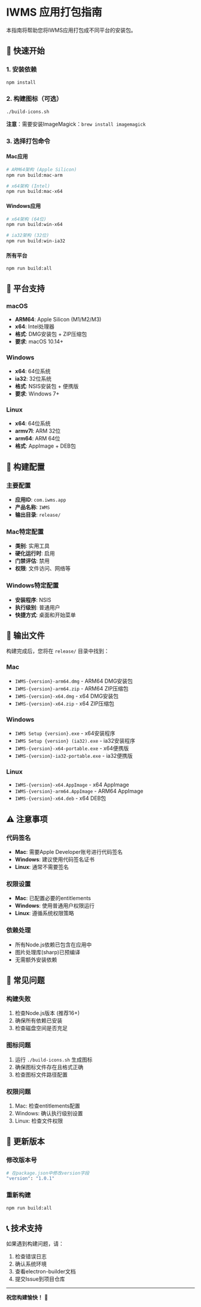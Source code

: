 # IWMS 应用打包指南

本指南将帮助您将IWMS应用打包成不同平台的安装包。

## 🚀 快速开始

### 1. 安装依赖
```bash
npm install
```

### 2. 构建图标（可选）
```bash
./build-icons.sh
```
**注意**：需要安装ImageMagick：`brew install imagemagick`

### 3. 选择打包命令

#### Mac应用
```bash
# ARM64架构 (Apple Silicon)
npm run build:mac-arm

# x64架构 (Intel)
npm run build:mac-x64
```

#### Windows应用
```bash
# x64架构 (64位)
npm run build:win-x64

# ia32架构 (32位)
npm run build:win-ia32
```

#### 所有平台
```bash
npm run build:all
```

## 📱 平台支持

### macOS
- **ARM64**: Apple Silicon (M1/M2/M3)
- **x64**: Intel处理器
- **格式**: DMG安装包 + ZIP压缩包
- **要求**: macOS 10.14+

### Windows
- **x64**: 64位系统
- **ia32**: 32位系统
- **格式**: NSIS安装包 + 便携版
- **要求**: Windows 7+

### Linux
- **x64**: 64位系统
- **armv7l**: ARM 32位
- **arm64**: ARM 64位
- **格式**: AppImage + DEB包

## 🔧 构建配置

### 主要配置
- **应用ID**: `com.iwms.app`
- **产品名称**: `IWMS`
- **输出目录**: `release/`

### Mac特定配置
- **类别**: 实用工具
- **硬化运行时**: 启用
- **门禁评估**: 禁用
- **权限**: 文件访问、网络等

### Windows特定配置
- **安装程序**: NSIS
- **执行级别**: 普通用户
- **快捷方式**: 桌面和开始菜单

## 📁 输出文件

构建完成后，您将在 `release/` 目录中找到：

### Mac
- `IWMS-{version}-arm64.dmg` - ARM64 DMG安装包
- `IWMS-{version}-arm64.zip` - ARM64 ZIP压缩包
- `IWMS-{version}-x64.dmg` - x64 DMG安装包
- `IWMS-{version}-x64.zip` - x64 ZIP压缩包

### Windows
- `IWMS Setup {version}.exe` - x64安装程序
- `IWMS Setup {version} (ia32).exe` - ia32安装程序
- `IWMS-{version}-x64-portable.exe` - x64便携版
- `IWMS-{version}-ia32-portable.exe` - ia32便携版

### Linux
- `IWMS-{version}-x64.AppImage` - x64 AppImage
- `IWMS-{version}-arm64.AppImage` - ARM64 AppImage
- `IWMS-{version}-x64.deb` - x64 DEB包

## ⚠️ 注意事项

### 代码签名
- **Mac**: 需要Apple Developer账号进行代码签名
- **Windows**: 建议使用代码签名证书
- **Linux**: 通常不需要签名

### 权限设置
- **Mac**: 已配置必要的entitlements
- **Windows**: 使用普通用户权限运行
- **Linux**: 遵循系统权限策略

### 依赖处理
- 所有Node.js依赖已包含在应用中
- 图片处理库(sharp)已预编译
- 无需额外安装依赖

## 🐛 常见问题

### 构建失败
1. 检查Node.js版本 (推荐16+)
2. 确保所有依赖已安装
3. 检查磁盘空间是否充足

### 图标问题
1. 运行 `./build-icons.sh` 生成图标
2. 确保图标文件存在且格式正确
3. 检查图标文件路径配置

### 权限问题
1. Mac: 检查entitlements配置
2. Windows: 确认执行级别设置
3. Linux: 检查文件权限

## 🔄 更新版本

### 修改版本号
```bash
# 在package.json中修改version字段
"version": "1.0.1"
```

### 重新构建
```bash
npm run build:all
```

## 📞 技术支持

如果遇到构建问题，请：
1. 检查错误日志
2. 确认系统环境
3. 查看electron-builder文档
4. 提交Issue到项目仓库

---

**祝您构建愉快！** 🎉
